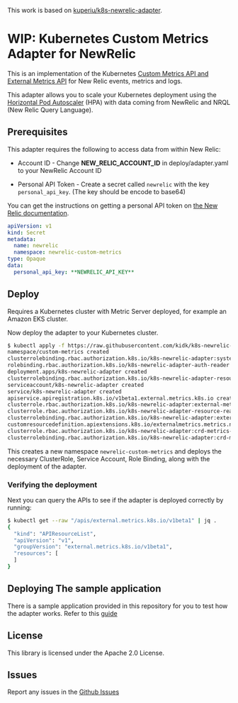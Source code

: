 This work is based on [kuperiu/k8s-newrelic-adapter](https://github.com/kuperiu/k8s-newrelic-adapter).

# WIP: Kubernetes Custom Metrics Adapter for NewRelic

This is an implementation of the Kubernetes [Custom Metrics API and External Metrics API](https://kubernetes.io/docs/tasks/run-application/horizontal-pod-autoscale/#support-for-metrics-apis) for New Relic events, metrics and logs.

This adapter allows you to scale your Kubernetes deployment using the [Horizontal Pod Autoscaler](https://kubernetes.io/docs/tasks/run-application/horizontal-pod-autoscale/) (HPA) with data coming from NewRelic and NRQL (New Relic Query Language).

## Prerequisites

This adapter requires the following to access data from within New Relic:

- Account ID - Change **NEW_RELIC_ACCOUNT_ID** in deploy/adapter.yaml to your NewRelic Account ID

- Personal API Token - Create a secret called `newrelic` with the key `personal_api_key`. (The key should be encode to base64)

You can get the instructions on getting a personal API token on [the New Relic documentation](https://docs.newrelic.com/docs/apis/get-started/intro-apis/types-new-relic-api-keys#personal-api-key).

```yaml
apiVersion: v1
kind: Secret
metadata:
  name: newrelic
  namespace: newrelic-custom-metrics
type: Opaque
data:
  personal_api_key: **NEWRELIC_API_KEY**
```

## Deploy

Requires a Kubernetes cluster with Metric Server deployed, for example an Amazon EKS cluster.

Now deploy the adapter to your Kubernetes cluster.

```bash
$ kubectl apply -f https://raw.githubusercontent.com/kidk/k8s-newrelic-adapter/master/deploy/adapter.yaml
namespace/custom-metrics created
clusterrolebinding.rbac.authorization.k8s.io/k8s-newrelic-adapter:system:auth-delegator created
rolebinding.rbac.authorization.k8s.io/k8s-newrelic-adapter-auth-reader created
deployment.apps/k8s-newrelic-adapter created
clusterrolebinding.rbac.authorization.k8s.io/k8s-newrelic-adapter-resource-reader created
serviceaccount/k8s-newrelic-adapter created
service/k8s-newrelic-adapter created
apiservice.apiregistration.k8s.io/v1beta1.external.metrics.k8s.io created
clusterrole.rbac.authorization.k8s.io/k8s-newrelic-adapter:external-metrics-reader created
clusterrole.rbac.authorization.k8s.io/k8s-newrelic-adapter-resource-reader created
clusterrolebinding.rbac.authorization.k8s.io/k8s-newrelic-adapter:external-metrics-reader created
customresourcedefinition.apiextensions.k8s.io/externalmetrics.metrics.newrelic created
clusterrole.rbac.authorization.k8s.io/k8s-newrelic-adapter:crd-metrics-reader created
clusterrolebinding.rbac.authorization.k8s.io/k8s-newrelic-adapter:crd-metrics-reader created
```

This creates a new namespace `newrelic-custom-metrics` and deploys the necessary ClusterRole, Service Account,
Role Binding, along with the deployment of the adapter.

### Verifying the deployment
Next you can query the APIs to see if the adapter is deployed correctly by running:

```bash
$ kubectl get --raw "/apis/external.metrics.k8s.io/v1beta1" | jq .
{
  "kind": "APIResourceList",
  "apiVersion": "v1",
  "groupVersion": "external.metrics.k8s.io/v1beta1",
  "resources": [
  ]
}
```

## Deploying The sample application
There is a sample application provided in this repository for you to test how the adapter works.
Refer to this [guide](sample/README.md)

## License
This library is licensed under the Apache 2.0 License.

## Issues
Report any issues in the [Github Issues](https://github.com/kidk/k8s-newrelic-adapter/issues)
